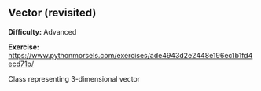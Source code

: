 ## Vector (revisited)

**Difficulty:** Advanced

**Exercise:** https://www.pythonmorsels.com/exercises/ade4943d2e2448e196ec1b1fd4ecd71b/

Class representing 3-dimensional vector
    
